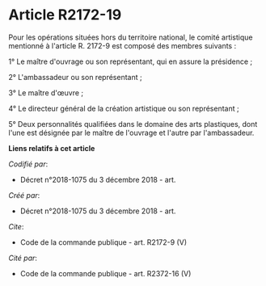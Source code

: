 # Article R2172-19

Pour les opérations situées hors du territoire national, le comité artistique mentionné à l'article R. 2172-9 est composé des
membres suivants : 

1° Le maître d'ouvrage ou son représentant, qui en assure la présidence ; 

2° L'ambassadeur ou son représentant ; 

3° Le maître d'œuvre ; 

4° Le directeur général de la création artistique ou son représentant ; 

5° Deux personnalités qualifiées dans le domaine des arts plastiques, dont l'une est désignée par le maître de l'ouvrage et
l'autre par l'ambassadeur.

**Liens relatifs à cet article**

_Codifié par_:

  - Décret n°2018-1075 du 3 décembre 2018 - art.

_Créé par_:

  - Décret n°2018-1075 du 3 décembre 2018 - art.

_Cite_:

  - Code de la commande publique - art. R2172-9 (V)

_Cité par_:

  - Code de la commande publique - art. R2372-16 (V)
